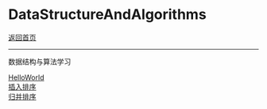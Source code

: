 # DataStructureAndAlgorithms
[返回首页](https://desperadoadil.github.io/)  

---
数据结构与算法学习  

[HelloWorld](https://desperadoadil.github.io/DataStructureAndAlgorithms/helloworld/helloworld)  
[插入排序](https://desperadoadil.github.io/DataStructureAndAlgorithms/插入排序/插入排序)  
[归并排序](https://desperadoadil.github.io/DataStructureAndAlgorithms/归并排序/归并排序)  
